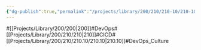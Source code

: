 ```yaml
---
{"dg-publish":true,"permalink":"/projects/library/200/210/210-10/210-10/","noteIcon":"0","created":"2024-01-30T23:51:35.646+09:00","updated":"2024-02-26T21:27:10.613+09:00"}
---
```


#[[Projects/Library/200/200\|200]]#DevOps#[[Projects/Library/200/210/210\|210]]#CICD#[[Projects/Library/200/210/210.10/210.10\|210.10]]#DevOps_Culture




